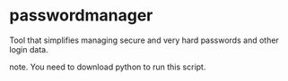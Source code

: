 # passwordmanager
Tool that simplifies managing secure and very hard passwords and other login data.

note. You need to download python to run this script.

